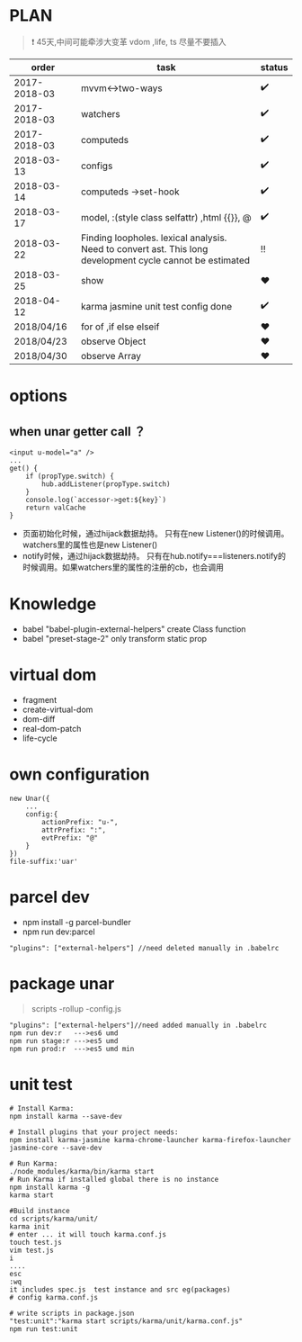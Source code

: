  
 
# PLAN
> :heavy_exclamation_mark: 45天,中间可能牵涉大变革 vdom ,life, ts 尽量不要插入

order | task | status
----  |----  | ---- 
2017-2018-03 | mvvm<->two-ways | :heavy_check_mark:
2017-2018-03 | watchers | :heavy_check_mark:
2017-2018-03 | computeds | :heavy_check_mark:
2018-03-13  | configs | :heavy_check_mark:
2018-03-14  | computeds ->set-hook  | :heavy_check_mark:
2018-03-17  | model, :(style class selfattr) ,html {{}}, @  | :heavy_check_mark: 
2018-03-22  | Finding loopholes. lexical analysis. Need to convert ast. This long development cycle cannot be estimated  | :bangbang:
2018-03-25  | show  | :hearts: 
2018-04-12  | karma jasmine unit test config done  | :heavy_check_mark:
2018/04/16  | for of ,if else elseif | :hearts: 
2018/04/23  | observe Object  | :hearts: 
2018/04/30 | observe Array  | :hearts: 
# options
## when unar getter call ？
```
<input u-model="a" />
...
get() {
    if (propType.switch) {
        hub.addListener(propType.switch)
    }
    console.log(`accessor->get:${key}`)
    return valCache
}
```
+ 页面初始化时候，通过hijack数据劫持。 只有在new Listener()的时候调用。watchers里的属性也是new Listener()
+ notify时候，通过hijack数据劫持。 只有在hub.notify===listeners.notify的时候调用。如果watchers里的属性的注册的cb，也会调用
# Knowledge
+ babel "babel-plugin-external-helpers" create Class function 
+ babel "preset-stage-2" only transform static prop
# virtual dom
- fragment
- create-virtual-dom
- dom-diff
- real-dom-patch
- life-cycle
# own configuration
    new Unar({
        ...
        config:{
            actionPrefix: "u-",
            attrPrefix: ":",
            evtPrefix: "@"
        }
    })
    file-suffix:'uar'

# parcel dev
+ npm install -g parcel-bundler
+ npm run dev:parcel

```
"plugins": ["external-helpers"] //need deleted manually in .babelrc
```

# package unar
> scripts -rollup -config.js

```
"plugins": ["external-helpers"]//need added manually in .babelrc
npm run dev:r   --->es6 umd
npm run stage:r --->es5 umd 
npm run prod:r  --->es5 umd min
```
# unit test
```
# Install Karma:
npm install karma --save-dev

# Install plugins that your project needs:
npm install karma-jasmine karma-chrome-launcher karma-firefox-launcher jasmine-core --save-dev

# Run Karma:
./node_modules/karma/bin/karma start
# Run Karma if installed global there is no instance
npm install karma -g
karma start

#Build instance
cd scripts/karma/unit/
karma init
# enter ... it will touch karma.conf.js
touch test.js
vim test.js
i
....
esc
:wq
it includes spec.js  test instance and src eg(packages)
# config karma.conf.js

# write scripts in package.json
"test:unit":"karma start scripts/karma/unit/karma.conf.js"
npm run test:unit
```
